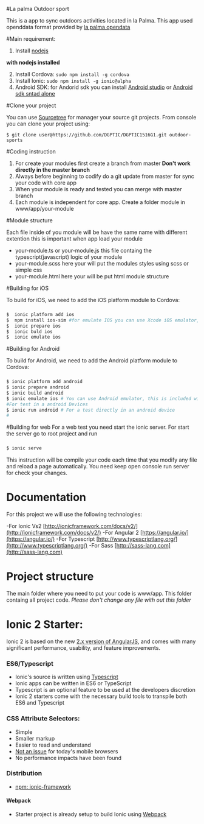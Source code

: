 #La palma Outdoor sport

This is a app to sync outdoors activities located in la Palma. This app used openddata format provided by [la palma opendata](http://www.opendatalapalma.es)

#Main requirement:

1. Install [nodejs](http://nodejs.org/)

**with nodejs installed**

2. Install Cordova: `sudo npm install -g cordova`
3. Install Ionic: `sudo npm install -g ionic@alpha`
4. Android SDK: for Andorid sdk you can install [Android studio](https://developer.android.com/sdk/index.html) or [Android sdk sntad alone](https://developer.android.com/sdk/installing/index.html)

#Clone your project 

You can use [Sourcetree](https://www.sourcetreeapp.com) for manager your source git projects.
From console you can clone your project using: 

`$ git clone user@https://github.com/DGPTIC/DGPTIC1516G1.git outdoor-sports`

#Coding instruction 

1. For create your modules first create a branch from master **Don't work directly in the master branch**
3. Always before beginning to codify do a git update from master for sync your code with core app
4. When your module is ready and tested you can merge with master branch
5. Each module is independent for core app. Create a folder module in www/app/your-module

#Module structure

Each file inside of you module will be have the same name with different extention this is important when app load your module

- your-module.ts or your-module.js this file containg the typescript(javascript) logic of your module
- your-module.scss here your will put the modules styles using scss or simple css
- your-module.html here your will be put html module structure


#Building for iOS

To build for iOS, we need to add the iOS platform module to Cordova:


### 
```bash
$  ionic platform add ios
$  npm install ios-sim #for emulate IOS you can use Xcode iOS emulator, (Mac os users only)
$  ionic prepare ios
$  ionic buld ios
$  ionic emulate ios
```

#Building for Android

To build for Android, we need to add the Android platform module to Cordova:

###
```bash
$ ionic platform add android
$ ionic prepare android
$ ionic build android
$ ionic emulate ios # You can use Android emulator, this is included with Android studio
#For test in a android Devices
$ ionic run android # For a test directly in an android device
#
```

#Building for web
For a web test you need start the ionic server. For start the server go to root project and run

###
```bash
$ ionic serve
```
This instruction will be compile your code each time that you modify any file and reload a page automatically.
You need keep open console run server for check your changes.


# Documentation 

For this project we will use the following technologies:

-For Ionic Vs2  [http://ionicframework.com/docs/v2/](http://ionicframework.com/docs/v2/)
-For Angular 2 [https://angular.io/](https://angular.io/)
-For Typescript [http://www.typescriptlang.org/](http://www.typescriptlang.org/)
-For Sass [http://sass-lang.com](http://sass-lang.com)


# Project structure
The main folder where you need to put your code is www/app. This folder containg all project code. *Please don't change any file with out this folder*


# Ionic 2 Starter: 

Ionic 2 is based on the new [2.x version of AngularJS](https://angular.io/), and comes with many significant performance, usability, and feature improvements.


### ES6/Typescript

- Ionic's source is written using [Typescript](http://www.typescriptlang.org/)
- Ionic apps can be written in ES6 or TypeScript
- Typescript is an optional feature to be used at the developers discretion
- Ionic 2 starters come with the necessary build tools to transpile both ES6 and Typescript


### CSS Attribute Selectors:

- Simple
- Smaller markup
- Easier to read and understand
- [Not an issue](https://twitter.com/paul_irish/status/311610425617838081) for today's mobile browsers
- No performance impacts have been found


### Distribution

 - [npm: ionic-framework](https://www.npmjs.com/package/ionic-framework)


#### Webpack

- Starter project is already setup to build Ionic using [Webpack](http://webpack.github.io/)
